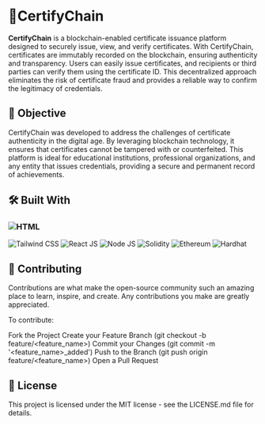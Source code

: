 # 🏅CertifyChain

**CertifyChain** is a blockchain-enabled certificate issuance platform designed to securely issue, view, and verify certificates. With CertifyChain, certificates are immutably recorded on the blockchain, ensuring authenticity and transparency. Users can easily issue certificates, and recipients or third parties can verify them using the certificate ID. This decentralized approach eliminates the risk of certificate fraud and provides a reliable way to confirm the legitimacy of credentials.

## 🎯 Objective

CertifyChain was developed to address the challenges of certificate authenticity in the digital age. By leveraging blockchain technology, it ensures that certificates cannot be tampered with or counterfeited. This platform is ideal for educational institutions, professional organizations, and any entity that issues credentials, providing a secure and permanent record of achievements.

## 🛠️ Built With

 ### ![HTML](https://img.shields.io/badge/HTML-000000?style=flat&logo=html5&logoColor=E34F26)
  ![Tailwind CSS](https://img.shields.io/badge/Tailwind%20CSS-38B2AC?style=flat&logo=tailwindcss&logoColor=white)
 ![React JS](https://img.shields.io/badge/React-61DAFB?style=flat&logo=react&logoColor=black)
  ![Node JS](https://img.shields.io/badge/Node.js-339933?style=flat&logo=nodedotjs&logoColor=white)
 ![Solidity](https://img.shields.io/badge/Solidity-363636?style=flat&logo=solidity&logoColor=white)
 ![Ethereum](https://img.shields.io/badge/Ethereum-3C3C3D?style=flat&logo=ethereum&logoColor=white)
 ![Hardhat](https://img.shields.io/badge/Hardhat-ff6c37?style=flat&logo=hardhat&logoColor=white)



## 🤝 Contributing
Contributions are what make the open-source community such an amazing place to learn, inspire, and create. Any contributions you make are greatly appreciated.

To contribute:

Fork the Project
Create your Feature Branch (git checkout -b feature/<feature_name>)
Commit your Changes (git commit -m '<feature_name>_added')
Push to the Branch (git push origin feature/<feature_name>)
Open a Pull Request

## 📄 License
This project is licensed under the MIT license - see the LICENSE.md file for details.


